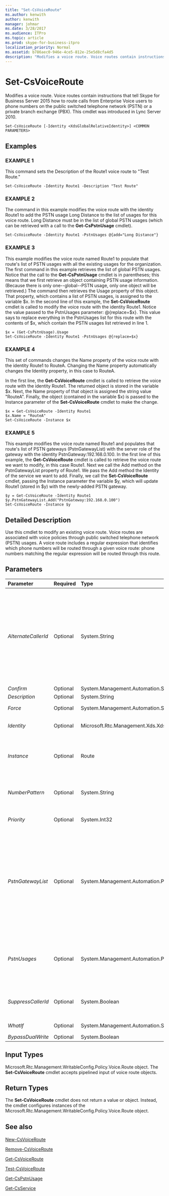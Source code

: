 ```yaml
---
title: "Set-CsVoiceRoute"
ms.author: kenwith
author: kenwith
manager: johmar
ms.date: 3/28/2017
ms.audience: ITPro
ms.topic: article
ms.prod: skype-for-business-itpro
localization_priority: Normal
ms.assetid: b786aec0-946e-4ce5-812e-25e5d8cfa4d5
description: "Modifies a voice route. Voice routes contain instructions that tell Skype for Business Server 2015 how to route calls from Enterprise Voice users to phone numbers on the public switched telephone network (PSTN) or a private branch exchange (PBX). This cmdlet was introduced in Lync Server 2010."
---
```


# Set-CsVoiceRoute
 
Modifies a voice route. Voice routes contain instructions that tell Skype for Business Server 2015 how to route calls from Enterprise Voice users to phone numbers on the public switched telephone network (PSTN) or a private branch exchange (PBX). This cmdlet was introduced in Lync Server 2010.
  
```
Set-CsVoiceRoute [-Identity <XdsGlobalRelativeIdentity>] <COMMON PARAMETERS>

```

## Examples

### EXAMPLE 1

This command sets the Description of the Route1 voice route to "Test Route."
  
```
Set-CsVoiceRoute -Identity Route1 -Description "Test Route"
```

### EXAMPLE 2

The command in this example modifies the voice route with the identity Route1 to add the PSTN usage Long Distance to the list of usages for this voice route. Long Distance must be in the list of global PSTN usages (which can be retrieved with a call to the **Get-CsPstnUsage** cmdlet).
  
```
Set-CsVoiceRoute -Identity Route1 -PstnUsages @{add="Long Distance"}

```

### EXAMPLE 3

This example modifies the voice route named Route1 to populate that route's list of PSTN usages with all the existing usages for the organization. The first command in this example retrieves the list of global PSTN usages. Notice that the call to the **Get-CsPstnUsage** cmdlet is in parentheses; this means that we first retrieve an object containing PSTN usage information. (Because there is only one--global--PSTN usage, only one object will be retrieved.) The command then retrieves the Usage property of this object. That property, which contains a list of PSTN usages, is assigned to the variable $x. In the second line of this example, the **Set-CsVoiceRoute** cmdlet is called to modify the voice route with the identity Route1. Notice the value passed to the PstnUsages parameter: @{replace=$x}. This value says to replace everything in the PstnUsages list for this route with the contents of $x, which contain the PSTN usages list retrieved in line 1.
  
```
$x = (Get-CsPstnUsage).Usage
Set-CsVoiceRoute -Identity Route1 -PstnUsages @{replace=$x}

```

### EXAMPLE 4

This set of commands changes the Name property of the voice route with the identity Route1 to RouteA. Changing the Name property automatically changes the Identity property, in this case to RouteA.
  
In the first line, the **Get-CsVoiceRoute** cmdlet is called to retrieve the voice route with the identity Route1. The returned object is stored in the variable $x. Next, the Name property of that object is assigned the string value "RouteA". Finally, the object (contained in the variable $x) is passed to the Instance parameter of the **Set-CsVoiceRoute** cmdlet to make the change.
  
```
$x = Get-CsVoiceRoute -Identity Route1
$x.Name = "RouteA"
Set-CsVoiceRoute -Instance $x
```

### EXAMPLE 5

This example modifies the voice route named Route1 and populates that route's list of PSTN gateways (PstnGatewayList) with the server role of the gateway with the identity PstnGateway:192.168.0.100. In the first line of this example, the **Get-CsVoiceRoute** cmdlet is called to retrieve the voice route we want to modify, in this case Route1. Next we call the Add method on the PstnGatewayList property of Route1. We pass the Add method the Identity of the service we want to add. Finally, we call the **Set-CsVoiceRoute** cmdlet, passing the Instance parameter the variable $y, which will update Route1 (stored in $y) with the newly-added PSTN gateway.
  
```
$y = Get-CsVoiceRoute -Identity Route1
$y.PstnGatewayList.Add("PstnGateway:192.168.0.100")
Set-CsVoiceRoute -Instance $y
```

## Detailed Description

Use this cmdlet to modify an existing voice route. Voice routes are associated with voice policies through public switched telephone network (PSTN) usages. A voice route includes a regular expression that identifies which phone numbers will be routed through a given voice route: phone numbers matching the regular expression will be routed through this route.
  
## Parameters

|**Parameter**|**Required**|**Type**|**Description**|
|:-----|:-----|:-----|:-----|
| _AlternateCallerId_ <br/> |Optional  <br/> |System.String  <br/> |If the SuppressCallerId parameter is set to True, the value of the AlternateCallerId parameter will be displayed to receiving parties rather than the caller's actual number. This number should be a valid number and could be used to represent a division within an organization, such as Support or Human Resources.  <br/> If the SuppressCallerId parameter is set to False, the AlternateCallerId parameter is ignored.  <br/> This value must match the regular expression (\+)?[1-9]\d\*(;ext=[1-9]\d\*)?. In other words, the value can begin with a plus sign (+) but doesn't need to; must consist of any number of digits; and may be followed by an extension that begins with ;ext= followed by any number of digits. (Note that if you include an extension the string must be placed within double quotes.)  <br/> |
| _Confirm_ <br/> |Optional  <br/> |System.Management.Automation.SwitchParameter  <br/> |Prompts you for confirmation before executing the command.  <br/> |
| _Description_ <br/> |Optional  <br/> |System.String  <br/> |A description of what this phone route is for.  <br/> |
| _Force_ <br/> |Optional  <br/> |System.Management.Automation.SwitchParameter  <br/> |Suppresses any confirmation prompts that would otherwise be displayed before making changes.  <br/> |
| _Identity_ <br/> |Optional  <br/> |Microsoft.Rtc.Management.Xds.XdsGlobalRelativeIdentity  <br/> |The unique identity of the voice route. (If the route name contains a space, such as Test Route, you must enclose the full string in parentheses.)  <br/> |
| _Instance_ <br/> |Optional  <br/> |Route  <br/> |Allows you to pass a reference to an object to the cmdlet rather than set individual parameter values. This object must be of type Microsoft.Rtc.Management.WritableConfig.Policy.Voice.Route and can be retrieved by calling the **Get-CsVoiceRoute** cmdlet. <br/> |
| _NumberPattern_ <br/> |Optional  <br/> |System.String  <br/> |A regular expression that specifies the phone numbers to which this route applies. Numbers matching this pattern will be routed according to the rest of the routing settings. For example, the default number pattern, [0-9]{10}, specifies a 10-digit number containing any digits 0 through 9.  <br/> |
| _Priority_ <br/> |Optional  <br/> |System.Int32  <br/> |A number could resolve to multiple voice routes. The priority determines the order in which the routes will be applied if more than one route is possible.  <br/> |
| _PstnGatewayList_ <br/> |Optional  <br/> |System.Management.Automation.PSListModifier  <br/> |A Mediation Server can be associated with multiple gateways. This parameter contains a list of gateways associated with this voice route. Each member of this list must be the service Identity of the PSTN gateway or Mediation Server. The value can refer to a Mediation Server only if the Mediation Server is configured for Microsoft Office Communications Server 2007 or Microsoft Office Communications Server 2007 R2. For Skype for Business Server 2015 a PSTN gateway must be used. The service Identity is a string in the format ServiceRole:FQDN, where ServiceRole is the name of the service role (PSTNGateway), and FQDN is the fully qualified domain name (FQDN) of the pool or the IP address of the server. For example, PSTNGateway:redmondpool.litwareinc.com. Service identities can be retrieved by calling the command Get-CsService | Select-Object Identity.  <br/> If you make changes to a voice route and leave the PstnGatewayList list empty, or if the change you make removes all the items in the list, you'll receive a warning message that users will be unable to make PSTN calls.  <br/> |
| _PstnUsages_ <br/> |Optional  <br/> |System.Management.Automation.PSListModifier  <br/> |A list of PSTN usages (such as Local or Long Distance) that can be applied to this voice route. The PSTN usage must be an existing usage. (PSTN usages can be retrieved by calling the **Get-CsPstnUsage** cmdlet.) <br/> If you make changes to a voice route and leave the PstnUsages list empty, or if the change you make removes all the PSTN usages in the list, you'll receive a warning message that users will be unable to make PSTN calls.  <br/> |
| _SuppressCallerId_ <br/> |Optional  <br/> |System.Boolean  <br/> |Determines whether a caller's ID will be revealed on outbound calls. If this parameter is set to True, caller ID will be suppressed. In place of the actual ID, the value of the AlternateCallerId will be displayed. When SuppressCallerId is set to True, a value for AlternateCallerId must be supplied.  <br/> |
| _WhatIf_ <br/> |Optional  <br/> |System.Management.Automation.SwitchParameter  <br/> |Describes what would happen if you executed the command without actually executing the command.  <br/> |
| _BypassDualWrite_ <br/> |Optional  <br/> |System.Boolean  <br/> |PARAMVALUE: $true | $false  <br/> |
   
## Input Types

Microsoft.Rtc.Management.WritableConfig.Policy.Voice.Route object. The **Set-CsVoiceRoute** cmdlet accepts pipelined input of voice route objects.
  
## Return Types

The **Set-CsVoiceRoute** cmdlet does not return a value or object. Instead, the cmdlet configures instances of the Microsoft.Rtc.Management.WritableConfig.Policy.Voice.Route object.
  
## See also

#### 

[New-CsVoiceRoute](new-csvoiceroute.md)
  
[Remove-CsVoiceRoute](remove-csvoiceroute.md)
  
[Get-CsVoiceRoute](get-csvoiceroute.md)
  
[Test-CsVoiceRoute](test-csvoiceroute.md)
  
[Get-CsPstnUsage](get-cspstnusage.md)
  
[Get-CsService](get-csservice.md)

